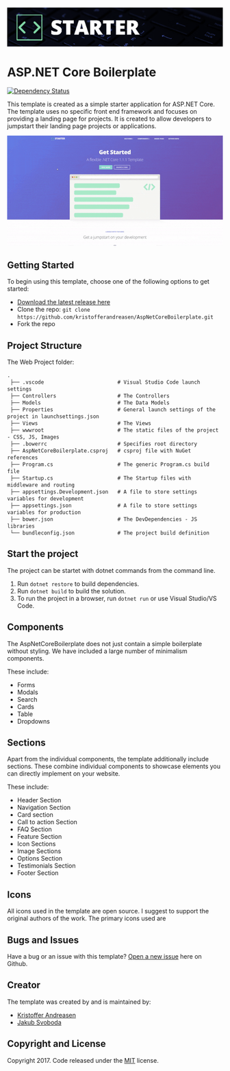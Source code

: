 ![ASP.NET Core Boilerplate](https://github.com/kristofferandreasen/AspNetCoreBoilerplate/blob/master/corestartertop.png)

# ASP.NET Core Boilerplate

[![Dependency Status](https://david-dm.org/boennemann/badges.svg)](https://david-dm.org/boennemann/badges)

This template is created as a simple starter application for ASP.NET Core. The template uses no specific front end framework and focuses on providing a landing page for projects. It is created to allow developers to jumpstart their landing page projects or applications.

![Starter GIF](https://github.com/kristofferandreasen/AspNetCoreBoilerplate/blob/master/corestarter.gif)

## Getting Started

To begin using this template, choose one of the following options to get started:
* [Download the latest release here](https://github.com/kristofferandreasen/AspNetCoreBoilerplate/archive/master.zip)
* Clone the repo: `git clone https://github.com/kristofferandreasen/AspNetCoreBoilerplate.git`
* Fork the repo

## Project Structure

The Web Project folder:
```
.
 ├── .vscode                        # Visual Studio Code launch settings
 ├── Controllers                    # The Controllers
 ├── Models                         # The Data Models
 ├── Properties                     # General launch settings of the project in launchsettings.json
 ├── Views                          # The Views
 ├── wwwroot                        # The static files of the project - CSS, JS, Images
 ├── .bowerrc                       # Specifies root directory
 ├── AspNetCoreBoilerplate.csproj   # csproj file with NuGet references
 ├── Program.cs                     # The generic Program.cs build file
 ├── Startup.cs                     # The Startup files with middleware and routing
 ├── appsettings.Development.json   # A file to store settings variables for development
 ├── appsettings.json               # A file to store settings variables for production
 ├── bower.json                     # The DevDependencies - JS libraries
 └── bundleconfig.json              # The project build definition
```

## Start the project
The project can be startet with dotnet commands from the command line.

1. Run `dotnet restore` to build dependencies.
2. Run `dotnet build` to build the solution.
3. To run the project in a browser, run `dotnet run` or use Visual Studio/VS Code.

## Components
The AspNetCoreBoilerplate does not just contain a simple boilerplate without styling. 
We have included a large number of minimalism components.

These include:
* Forms
* Modals
* Search
* Cards
* Table
* Dropdowns

## Sections
Apart from the individual components, the template additionally include sections.
These combine individual components to showcase elements you can directly implement on your website.

These include:
* Header Section
* Navigation Section
* Card section
* Call to action Section
* FAQ Section
* Feature Section
* Icon Sections
* Image Sections
* Options Section
* Testimonials Section
* Footer Section

## Icons
All icons used in the template are open source. I suggest to support the original authors of the work.
The primary icons used are 

## Bugs and Issues

Have a bug or an issue with this template? [Open a new issue](https://github.com/kristofferandreasen/AspNetCoreBoilerplate/issues) here on Github.

## Creator

The template was created by and is maintained by:
* [Kristoffer Andreasen](https://medium.com/@kristoffer_andreasen)
* [Jakub Svoboda](https://www.linkedin.com/in/jakubsvobodacz/)

## Copyright and License

Copyright 2017. Code released under the [MIT](https://github.com/kristofferandreasen/AspNetCoreBoilerplate/blob/master/LICENSE) license.